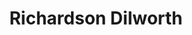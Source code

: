 ---
pid: ws139
title: Richardson Dilworth
location_transcription: Washington Square
coordinates: "[-75.152192069558, 39.946614491593]"
zipcode: '19106'
gen_neighborhood: Center City
neighborhood: Society Hill,Old City
outside_phl: 
age: '68'
age_range: 60-69
instagram: 
image_file_name: ws_139.jpg
proposal_transcription: Monument because he supported Society Hill redevelopment to
  put his money where his mouth was he bought a house on S. 6th St.
topic: Person,History
topic_summary: 0, 0, 0
type: Sculpture Statue
keywords_other: 
credit: rgholberg@aol.com
image_labels: 
twitter: 
facebook: 
permalink: "/monuments/ws139/"
layout: item-page
---